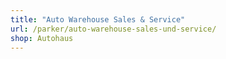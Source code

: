```yaml
---
title: "Auto Warehouse Sales & Service"
url: /parker/auto-warehouse-sales-und-service/
shop: Autohaus
---
```

